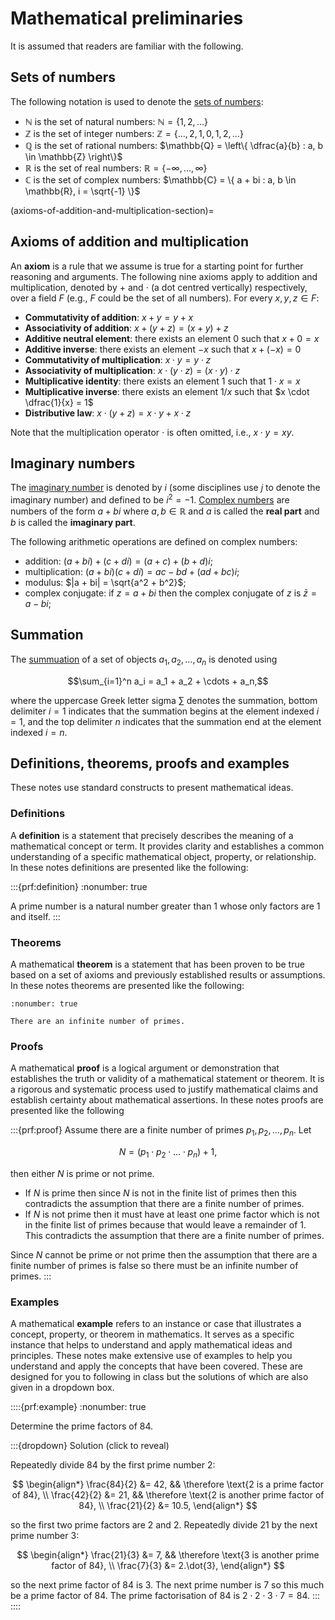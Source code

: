 # Mathematical preliminaries

It is assumed that readers are familiar with the following.

## Sets of numbers

The following notation is used to denote the <a href="https://en.wikipedia.org/wiki/Set_(mathematics)#Special_sets_of_numbers_in_mathematics" target="_target">sets of numbers</a>:

- $\mathbb{N}$ is the set of natural numbers: $\mathbb{N} = \{1, 2, \ldots\}$
- $\mathbb{Z}$ is the set of integer numbers: $\mathbb{Z} = \{\ldots, 2, 1, 0, 1, 2, \ldots \}$
- $\mathbb{Q}$ is the set of rational numbers: $\mathbb{Q} = \left\{ \dfrac{a}{b} : a, b \in \mathbb{Z} \right\}$
- $\mathbb{R}$ is the set of real numbers: $\mathbb{R} = \{ -\infty, \ldots, \infty\}$
- $\mathbb{C}$ is the set of complex numbers: $\mathbb{C} = \{ a + bi : a, b \in \mathbb{R}, i = \sqrt{-1} \}$

(axioms-of-addition-and-multiplication-section)=
## Axioms of addition and multiplication

An **axiom** is a rule that we assume is true for a starting point for further reasoning and arguments. The following nine axioms apply to addition and multiplication, denoted by $+$ and $\cdot$ (a dot centred vertically) respectively, over a field $F$ (e.g., $F$ could be the set of all numbers). For every $x,y,z \in F$:

- **Commutativity of addition**: $x + y = y + x$
- **Associativity of addition**: $x + (y + z) = (x + y) + z$
- **Additive neutral element**: there exists an element $0$ such that $x + 0 = x$
- **Additive inverse**: there exists an element $-x$ such that $x + (-x) = 0$
- **Commutativity of multiplication**: $x \cdot y = y \cdot z$
- **Associativity of multiplication**: $x \cdot (y \cdot z) = (x \cdot y) \cdot z$
- **Multiplicative identity**: there exists an element $1$ such that $1 \cdot x = x$
- **Multiplicative inverse**: there exists an element $1/x$ such that $x \cdot \dfrac{1}{x} = 1$
- **Distributive law**: $x \cdot (y + z) = x \cdot y + x \cdot z$

Note that the multiplication operator $\cdot$ is often omitted, i.e., $x \cdot y = xy$.

## Imaginary numbers

The <a href="https://en.wikipedia.org/wiki/Imaginary_number" target="_blank">imaginary number</a> is denoted by $i$ (some disciplines use $j$ to denote the imaginary number) and defined to be $i^2 = -1$. <a href="https://en.wikipedia.org/wiki/Complex_number" target="_blank">Complex numbers</a> are numbers of the form $a + bi$ where $a,b\in \mathbb{R}$ and $a$ is called the **real part** and $b$ is called the **imaginary part**.

The following arithmetic operations are defined on complex numbers:

- addition: $(a + bi) + (c + di) = (a + c) + (b + d)i$;
- multiplication: $(a + bi) (c + di) = ac - bd + (ad + bc)i$;
- modulus: $|a + bi| = \sqrt{a^2 + b^2}$;
- complex conjugate: if $z = a + bi$ then the complex conjugate of $z$ is $\bar{z} = a - bi$;

## Summation

The <a href="https://en.wikipedia.org/wiki/Summation" target="_blank">summuation</a> of a set of objects $a_1, a_2, \ldots, a_n$ is denoted using

$$\sum_{i=1}^n a_i = a_1 + a_2 + \cdots + a_n,$$

where the uppercase Greek letter sigma $\sum$ denotes the summation, bottom delimiter $i=1$ indicates that the summation begins at the element indexed $i=1$, and the top delimiter $n$ indicates that the summation end at the element indexed $i=n$.

## Definitions, theorems, proofs and examples

These notes use standard constructs to present mathematical ideas.

### Definitions

A **definition** is a statement that precisely describes the meaning of a mathematical concept or term. It provides clarity and establishes a common understanding of a specific mathematical object, property, or relationship. In these notes definitions are presented like the following:

:::{prf:definition}
:nonumber: true

A prime number is a natural number greater than 1 whose only factors are 1 and itself.
:::

### Theorems

A mathematical **theorem** is a statement that has been proven to be true based on a set of axioms and previously established results or assumptions. In these notes theorems are presented like the following:

```{prf:theorem}
:nonumber: true

There are an infinite number of primes. 
```
  
### Proofs

A mathematical **proof** is a logical argument or demonstration that establishes the truth or validity of a mathematical statement or theorem. It is a rigorous and systematic process used to justify mathematical claims and establish certainty about mathematical assertions. In these notes proofs are presented like the following

:::{prf:proof}
Assume there are a finite number of primes $p_1, p_2, \ldots, p_n$. Let 

$$N = (p_1 \cdot p_2 \cdot \ldots \cdot p_n) + 1, $$

then either $N$ is prime or not prime.

- If $N$ is prime then since $N$ is not in the finite list of primes then this contradicts the assumption that there are a finite number of primes.
- If $N$ is not prime then it must have at least one prime factor which is not in the finite list of primes because that would leave a remainder of 1. This contradicts the assumption that there are a finite number of primes.

Since $N$ cannot be prime or not prime then the assumption that there are a finite number of primes is false so there must be an infinite number of primes.
:::

### Examples

A mathematical **example** refers to an instance or case that illustrates a concept, property, or theorem in mathematics. It serves as a specific instance that helps to understand and apply mathematical ideas and principles. These notes make extensive use of examples to help you understand and apply the concepts that have been covered. These are designed for you to following in class but the solutions of which are also given in a dropdown box.

::::{prf:example}
:nonumber: true

Determine the prime factors of 84.

:::{dropdown} Solution (click to reveal)

Repeatedly divide 84 by the first prime number 2:

$$ \begin{align*}
    \frac{84}{2} &= 42, && \therefore \text{2 is a prime factor of 84}, \\
    \frac{42}{2} &= 21, && \therefore \text{2 is another prime factor of 84}, \\
    \frac{21}{2} &= 10.5,
\end{align*} $$

so the first two prime factors are $2$ and $2$. Repeatedly divide 21 by the next prime number 3:

$$ \begin{align*}
    \frac{21}{3} &= 7, && \therefore \text{3 is another prime factor of 84}, \\
    \frac{7}{3} &= 2.\dot{3},
\end{align*} $$

so the next prime factor of 84 is 3. The next prime number is 7 so this much be a prime factor of 84. The prime factorisation of 84 is $2 \cdot 2 \cdot 3 \cdot 7 = 84$. 
:::
::::
